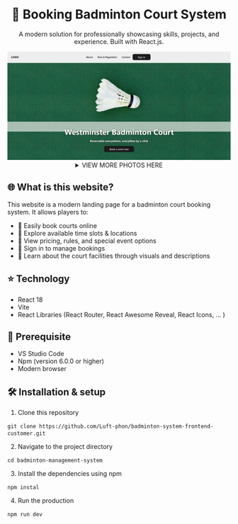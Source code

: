 <h1 align="center"> 🏸 Booking Badminton Court System </h1>
<p align="center">A modern solution for professionally showcasing skills, projects, and experience. Built with React.js.</p>
 <img alt="Fav Icon Png" src="https://github.com/Luft-phon/badminton-system-frontend-customer/blob/main/badminton-management-system/photos/github-photos.jpg"/>

 <details>
   <summary align="center">VIEW MORE PHOTOS HERE</summary>
    <img alt="Fav Icon Png" src="https://github.com/Luft-phon/badminton-system-frontend-customer/blob/main/badminton-management-system/photos/github-about.jpg" />
   <img alt="Fav Icon Png" src="https://github.com/Luft-phon/badminton-system-frontend-customer/blob/main/badminton-management-system/photos/github-lessons.jpg"/>
   <img alt="Fav Icon Png" src="https://github.com/Luft-phon/badminton-system-frontend-customer/blob/main/badminton-management-system/photos/github-contact.jpg"/>
 </details>

## 🌐  What is this website?
This website is a modern landing page for a badminton court booking system. It allows players to:
- 📅 Easily book courts online<br>
- 📍 Explore available time slots & locations
- 🧾 View pricing, rules, and special event options
- 👤 Sign in to manage bookings
- 📸 Learn about the court facilities through visuals and descriptions 

## ⭐ Technology
- React 18
- Vite
- React Libraries (React Router, React Awesome Reveal, React Icons, ... )

## 📌 Prerequisite
- VS Studio Code
- Npm (version 6.0.0 or higher)
- Modern browser

## 🛠 Installation & setup
1. Clone this repository
```
git clone https://github.com/Luft-phon/badminton-system-frontend-customer.git
```
2. Navigate to the project directory
```
cd badminton-management-system
```
3. Install the dependencies using npm
```
npm instal
```
4. Run the production
```
npm run dev
```




